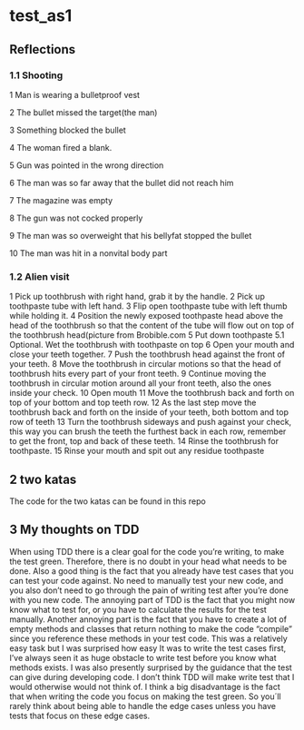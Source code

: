 # test_as1

## Reflections
### 1.1	Shooting
1	Man is wearing a bulletproof vest

2	The bullet missed the target(the man)

3	Something blocked the bullet

4	The woman fired a blank.

5	Gun was pointed in the wrong direction

6	The man was so far away that the bullet did not reach him

7	The magazine was empty

8	The gun was not cocked properly

9	The man was so overweight that his bellyfat stopped the bullet

10	The man was hit in a nonvital body part

### 1.2	Alien visit
1	Pick up toothbrush with right hand, grab it by the handle.
2	Pick up toothpaste tube with left hand.
3	Flip open toothpaste tube with left thumb while holding it.
4	Position the newly exposed toothpaste head above the head of the toothbrush so that the content of the tube will flow out on top of the toothbrush head(picture from Brobible.com
5	Put down toothpaste
5.1	Optional. Wet the toothbrush with toothpaste on top
6	Open your mouth and close your teeth together.
7	Push the toothbrush head against the front of your teeth.
8	Move the toothbrush in circular motions so that the head of toothbrush hits every part of your front teeth.
9	Continue moving the toothbrush in circular motion around all your front teeth, also the ones inside your check.
10	Open mouth
11	Move the toothbrush back and forth on top of your bottom and top teeth row.
12	As the last step move the toothbrush back and forth on the inside of your teeth, both bottom and top row of teeth 
13	Turn the toothbrush sideways and push against your check, this way you can brush the teeth the furthest back in each row, remember to get the front, top and back of these teeth.
14	Rinse the toothbrush for toothpaste. 
15	Rinse your mouth and spit out any residue toothpaste
## 2	two katas
The code for the two katas can be found in this repo

## 3 My thoughts on TDD
When using TDD there is a clear goal for the code you’re writing, to make the test green. Therefore, there is no doubt in your head what needs to be done. Also a good thing is the fact that you already have test cases that you can test your code against. No need to manually test your new code, and you also don’t need to go through the pain of writing test after you’re done with you new code. 
The annoying part of TDD is the fact that you might now know what to test for, or you have to calculate the results for the test manually. Another annoying part is the fact that you have to create a lot of empty methods and classes that return nothing to make the code “compile” since you reference these methods in your test code.
 This was a relatively easy task but I was surprised how easy It was to write the test cases first, I’ve always seen it as huge obstacle to write test before you know what methods exists. I was also presently surprised by the guidance that the test can give during developing code. 
I don’t think TDD will make write test that I would otherwise would not think of. 
I think a big disadvantage is the fact that when writing the code you focus on making the test green. So you´ll rarely think about being able to handle the edge cases unless you have tests that focus on these edge cases.
